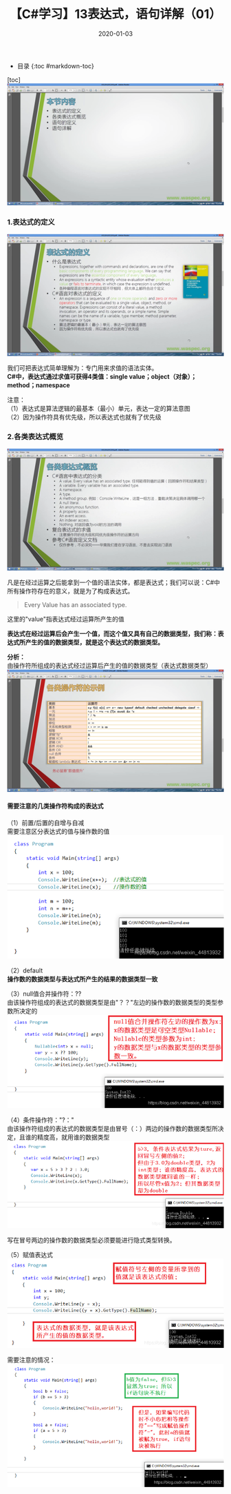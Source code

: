 ﻿---
layout: post
title: 【C#学习】13表达式，语句详解（01）
category: Csharp
date: 2020-01-03 
---
* 目录
{:toc #markdown-toc}

[toc]
![](https://raw.githubusercontent.com/QinyuGuo-Pot/blog-img/main/20240402175819.png)

### 1.表达式的定义
![](https://raw.githubusercontent.com/QinyuGuo-Pot/blog-img/main/20240402175832.png)

我们可把表达式简单理解为：专门用来求值的语法实体。\
**C#中，表达式通过求值可获得4类值：single value；object（对象）；method；namespace**

注意：\
（1）表达式是算法逻辑的最基本（最小）单元，表达一定的算法意图\
（2）因为操作符具有优先级，所以表达式也就有了优先级

### 2.各类表达式概览
![](https://raw.githubusercontent.com/QinyuGuo-Pot/blog-img/main/20240402175900.png)

凡是在经过运算之后能拿到一个值的语法实体，都是表达式；我们可以说：C#中所有操作符存在的意义，就是为了构成表达式。
>Every Value has an associated type.

这里的"value"指表达式经过运算所产生的值

**表达式在经过运算后会产生一个值，而这个值又具有自己的数据类型，我们称：表达式所产生的值的数据类型，就是这个表达式的数据类型。**

**分析：**\
由操作符所组成的表达式经过运算后产生的值的数据类型（表达式数据类型）\
![](https://raw.githubusercontent.com/QinyuGuo-Pot/blog-img/main/20240402175923.png)

#### 需要注意的几类操作符构成的表达式
（1）前置/后置的自增与自减\
需要注意区分表达式的值与操作数的值\
![](https://raw.githubusercontent.com/QinyuGuo-Pot/blog-img/main/20240402175946.png)

（2）default\
**操作数的数据类型与表达式所产生的结果的数据类型一致**

（3）null值合并操作符：??\
由该操作符组成的表达式的数据类型是由"？？"左边的操作数的数据类型的类型参数所决定的\
![](https://raw.githubusercontent.com/QinyuGuo-Pot/blog-img/main/20240402180012.png)

（4）条件操作符："?："\
由该操作符组成的表达式的数据类型是由冒号（：）两边的操作数的数据类型所决定，且谁的精度高，就用谁的数据类型\
![](https://raw.githubusercontent.com/QinyuGuo-Pot/blog-img/main/20240402180030.png)

写在冒号两边的操作数的数据类型必须要能进行隐式类型转换。

（5）赋值表达式
![](https://raw.githubusercontent.com/QinyuGuo-Pot/blog-img/main/20240402180044.png)

需要注意的情况：
![](https://raw.githubusercontent.com/QinyuGuo-Pot/blog-img/main/20240402180101.png)


